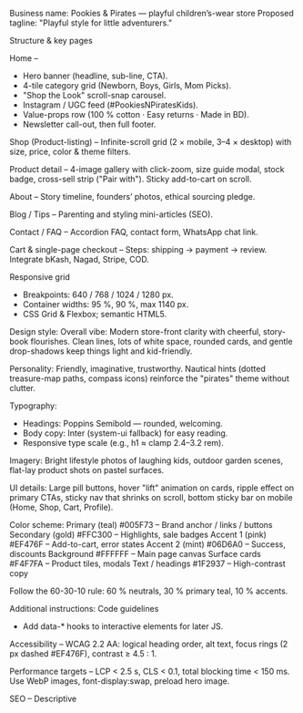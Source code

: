 Business name: Pookies & Pirates — playful children’s-wear store
Proposed tagline: "Playful style for little adventurers."

Structure & key pages

Home –
- Hero banner (headline, sub-line, CTA).
- 4-tile category grid (Newborn, Boys, Girls, Mom Picks).
- "Shop the Look" scroll-snap carousel.
- Instagram / UGC feed (#PookiesNPiratesKids).
- Value-props row (100 % cotton · Easy returns · Made in BD).
- Newsletter call-out, then full footer.

Shop (Product-listing) – Infinite-scroll grid (2 × mobile, 3–4 × desktop) with size, price, color & theme filters.

Product detail – 4-image gallery with click-zoom, size guide modal, stock badge, cross-sell strip ("Pair with"). Sticky add-to-cart on scroll.

About – Story timeline, founders’ photos, ethical sourcing pledge.

Blog / Tips – Parenting and styling mini-articles (SEO).

Contact / FAQ – Accordion FAQ, contact form, WhatsApp chat link.

Cart & single-page checkout – Steps: shipping → payment → review. Integrate bKash, Nagad, Stripe, COD.

Responsive grid
- Breakpoints: 640 / 768 / 1024 / 1280 px.
- Container widths: 95 %, 90 %, max 1140 px.
- CSS Grid & Flexbox; semantic HTML5.

Design style:
Overall vibe: Modern store-front clarity with cheerful, story-book flourishes. Clean lines, lots of white space, rounded cards, and gentle drop-shadows keep things light and kid-friendly.

Personality: Friendly, imaginative, trustworthy. Nautical hints (dotted treasure-map paths, compass icons) reinforce the "pirates" theme without clutter.

Typography:
- Headings: Poppins Semibold — rounded, welcoming.
- Body copy: Inter (system-ui fallback) for easy reading.
- Responsive type scale (e.g., h1 ≈ clamp 2.4–3.2 rem).

Imagery: Bright lifestyle photos of laughing kids, outdoor garden scenes, flat-lay product shots on pastel surfaces.

UI details: Large pill buttons, hover "lift" animation on cards, ripple effect on primary CTAs, sticky nav that shrinks on scroll, bottom sticky bar on mobile (Home, Shop, Cart, Profile).

Color scheme:
Primary (teal) #005F73 – Brand anchor / links / buttons
Secondary (gold) #FFC300 – Highlights, sale badges
Accent 1 (pink) #EF476F – Add-to-cart, error states
Accent 2 (mint) #06D6A0 – Success, discounts
Background #FFFFFF – Main page canvas
Surface cards #F4F7FA – Product tiles, modals
Text / headings #1F2937 – High-contrast copy

Follow the 60-30-10 rule: 60 % neutrals, 30 % primary teal, 10 % accents.

Additional instructions: Code guidelines
- Add data-* hooks to interactive elements for later JS.

Accessibility – WCAG 2.2 AA: logical heading order, alt text, focus rings (2 px dashed #EF476F), contrast ≥ 4.5 : 1.

Performance targets – LCP < 2.5 s, CLS < 0.1, total blocking time < 150 ms. Use WebP images, font-display:swap, preload hero image.

SEO – Descriptive <title> and meta description; canonical URLs; JSON-LD for Product & Organization.

Analytics & marketing – Exit-intent coupon pop-up.

DevOps – GitHub repo with Vercel / Netlify CI-CD; staging branch previews; nightly DB dump.

Tone & microcopy – Friendly Banglish phrases (e.g., empty cart: “Ektu wait, captain — your loot is empty!”).

Uploaded images: logo.jpg, cover.jpeg
uploaded images are in uploads folder in the site-dir directory.

Create the website using **React** and modern CSS. Structure the project so it can automatically run with `npm run dev` via Vite (you don't need to run it, just code the site). Generate all components and assets so the React development server starts without errors and displays an attractive UI based on these guidelines.